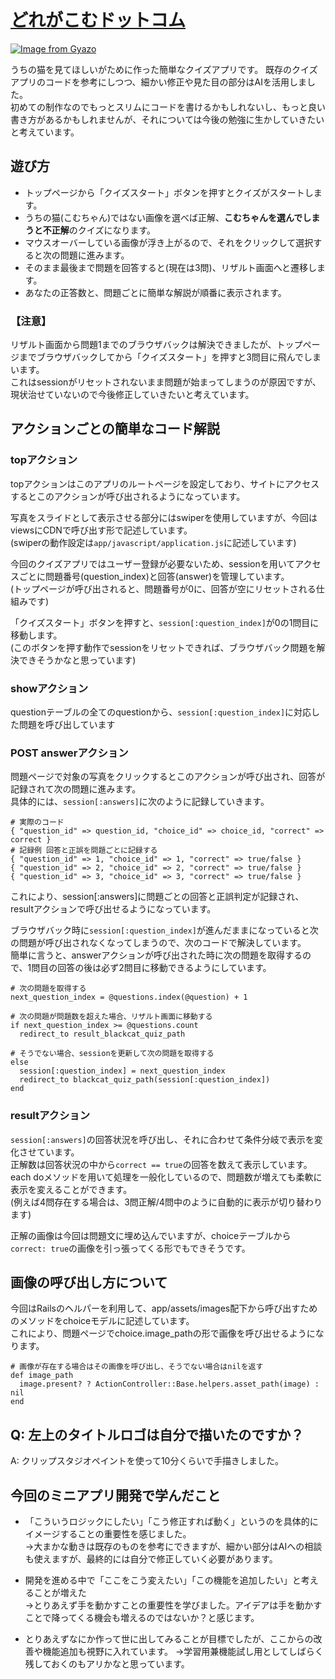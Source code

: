 # [どれがこむドットコム](https://doregakomudotsutokomu.onrender.com/)
[![Image from Gyazo](https://i.gyazo.com/ecb0b1cbf7fad82009f257f649075598.png)](https://gyazo.com/ecb0b1cbf7fad82009f257f649075598)

うちの猫を見てほしいがために作った簡単なクイズアプリです。
既存のクイズアプリのコードを参考にしつつ、細かい修正や見た目の部分はAIを活用しました。  
初めての制作なのでもっとスリムにコードを書けるかもしれないし、もっと良い書き方があるかもしれませんが、それについては今後の勉強に生かしていきたいと考えています。
  
## 遊び方
* トップページから「クイズスタート」ボタンを押すとクイズがスタートします。
* うちの猫(こむちゃん)ではない画像を選べば正解、**こむちゃんを選んでしまうと不正解**のクイズになります。
* マウスオーバーしている画像が浮き上がるので、それをクリックして選択すると次の問題に進みます。
* そのまま最後まで問題を回答すると(現在は3問)、リザルト画面へと遷移します。
* あなたの正答数と、問題ごとに簡単な解説が順番に表示されます。
### 【注意】
リザルト画面から問題1までのブラウザバックは解決できましたが、トップページまでブラウザバックしてから「クイズスタート」を押すと3問目に飛んでしまいます。  
これはsessionがリセットされないまま問題が始まってしまうのが原因ですが、現状治せていないので今後修正していきたいと考えています。
  
## アクションごとの簡単なコード解説
### topアクション
topアクションはこのアプリのルートページを設定しており、サイトにアクセスするとこのアクションが呼び出されるようになっています。
  
写真をスライドとして表示させる部分にはswiperを使用していますが、今回はviewsにCDNで呼び出す形で記述しています。  
(swiperの動作設定は`app/javascript/application.js`に記述しています)
  
今回のクイズアプリではユーザー登録が必要ないため、sessionを用いてアクセスごとに問題番号(question_index)と回答(answer)を管理しています。  
(トップページが呼び出されると、問題番号が0に、回答が空にリセットされる仕組みです)
  
「クイズスタート」ボタンを押すと、`session[:question_index]`が0の1問目に移動します。  
(このボタンを押す動作でsessionをリセットできれば、ブラウザバック問題を解決できそうかなと思っています)

### showアクション
questionテーブルの全てのquestionから、`session[:question_index]`に対応した問題を呼び出しています  

### POST answerアクション
問題ページで対象の写真をクリックするとこのアクションが呼び出され、回答が記録されて次の問題に進みます。  
具体的には、`session[:answers]`に次のように記録していきます。
```
# 実際のコード
{ "question_id" => question_id, "choice_id" => choice_id, "correct" => correct }
# 記録例 回答と正誤を問題ごとに記録する
{ "question_id" => 1, "choice_id" => 1, "correct" => true/false }
{ "question_id" => 2, "choice_id" => 2, "correct" => true/false }
{ "question_id" => 3, "choice_id" => 3, "correct" => true/false }
```
これにより、session[:answers]に問題ごとの回答と正誤判定が記録され、resultアクションで呼び出せるようになっています。

ブラウザバック時に`session[:question_index]`が進んだままになっていると次の問題が呼び出されなくなってしまうので、次のコードで解決しています。  
簡単に言うと、answerアクションが呼び出された時に次の問題を取得するので、1問目の回答の後は必ず2問目に移動できるようにしています。
```
# 次の問題を取得する
next_question_index = @questions.index(@question) + 1

# 次の問題が問題数を超えた場合、リザルト画面に移動する
if next_question_index >= @questions.count
  redirect_to result_blackcat_quiz_path

# そうでない場合、sessionを更新して次の問題を取得する
else
  session[:question_index] = next_question_index
  redirect_to blackcat_quiz_path(session[:question_index])
end
```
### resultアクション
`session[:answers]`の回答状況を呼び出し、それに合わせて条件分岐で表示を変化させています。  
正解数は回答状況の中から`correct == true`の回答を数えて表示しています。
each doメソッドを用いて処理を一般化しているので、問題数が増えても柔軟に表示を変えることができます。  
(例えば4問存在する場合は、3問正解/4問中のように自動的に表示が切り替わります)

正解の画像は今回は問題文に埋め込んでいますが、choiceテーブルから`correct: true`の画像を引っ張ってくる形でもできそうです。


## 画像の呼び出し方について
今回はRailsのヘルパーを利用して、app/assets/images配下から呼び出すためのメソッドをchoiceモデルに記述しています。  
これにより、問題ページでchoice.image_pathの形で画像を呼び出せるようになります。
```
# 画像が存在する場合はその画像を呼び出し、そうでない場合はnilを返す
def image_path
  image.present? ? ActionController::Base.helpers.asset_path(image) : nil
end
```

## Q: 左上のタイトルロゴは自分で描いたのですか？
A: クリップスタジオペイントを使って10分くらいで手描きしました。
  
## 今回のミニアプリ開発で学んだこと
* 「こういうロジックにしたい」「こう修正すれば動く」というのを具体的にイメージすることの重要性を感じました。  
  →大まかな動きは既存のものを参考にできますが、細かい部分はAIへの相談も使えますが、最終的には自分で修正していく必要があります。
  
* 開発を進める中で「ここをこう変えたい」「この機能を追加したい」と考えることが増えた  
  →とりあえず手を動かすことの重要性を学びました。アイデアは手を動かすことで降ってくる機会も増えるのではないか？と感じます。

* とりあえずなにか作って世に出してみることが目標でしたが、ここからの改善や機能追加も視野に入れています。
  →学習用兼機能試し用としてしばらく残しておくのもアリかなと思っています。